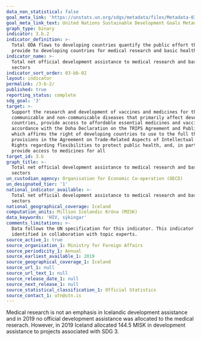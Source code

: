 ```yaml
---
data_non_statistical: false
goal_meta_link: 'https://unstats.un.org/sdgs/metadata/files/Metadata-03-0B-02.pdf'
goal_meta_link_text: United Nations Sustainable Development Goals Metadata (PDF 210 KB)
graph_type: binary
indicator: 3.b.2
indicator_definition: >-
  Total ODA flows to developing countries quantify the public effort that donors
  provide to developing countries for medical research and basic health.
indicator_name: >-
  Total net official development assistance to medical research and basic health
  sectors
indicator_sort_order: 03-bb-02
layout: indicator
permalink: /3-b-2/
published: true
reporting_status: complete
sdg_goal: '3'
target: >-
  Support the research and development of vaccines and medicines for the
  communicable and non-communicable diseases that primarily affect developing
  countries, provide access to affordable essential medicines and vaccines, in
  accordance with the Doha Declaration on the TRIPS Agreement and Public Health,
  which affirms the right of developing countries to use to the full the
  provisions in the Agreement on Trade-Related Aspects of Intellectual Property
  Rights regarding flexibilities to protect public health, and, in particular,
  provide access to medicines for all
target_id: 3.b
graph_title: >-
  Total net official development assistance to medical research and basic health
  sectors
un_custodian_agency: Organisation for Economic Co-operation (OECD)
un_designated_tier: '1'
national_indicator_available: >-
  Total net official development assistance to medical research and basic health
  sectors
national_geographical_coverage: Iceland
computation_units: Million Icelandic Króna (MISK)
data_keywords: 'HIV, sýkingar'
comments_limitations: >-
  Data follows the UN specification for this indicator. This indicator has been
  identified in collaboration with topic experts.
source_active_1: true
source_organisation_1: Ministry for Foreign Affairs
source_periodicity_1: Annual
source_earliest_available_1: 2019
source_geographical_coverage_1: Iceland
source_url_1: null
source_url_text_1: null
source_release_date_1: null
source_next_release_1: null
source_statistical_classification_1: Official Statistics
source_contact_1: utn@utn.is
---
```


Medical research is not an emphasis in Icelandic development assistance and in 2019 no official development assistance was allocated to the medical reserach. However, in 2019 Iceland allocated 144.5 MISK in development assistance to projects associated with SDG 3.
